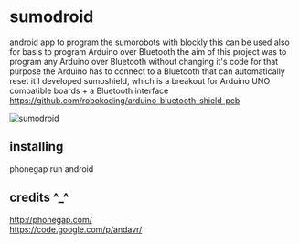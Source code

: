 sumodroid
=========

android app to program the sumorobots with blockly
this can be used also for basis to program Arduino over Bluetooth
the aim of this project was to program any Arduino over Bluetooth without changing it's code
for that purpose the Arduino has to connect to a Bluetooth that can automatically reset it
I developed sumoshield, which is a breakout for Arduino UNO compatible boards + a Bluetooth interface
https://github.com/robokoding/arduino-bluetooth-shield-pcb

![sumodroid](https://lh5.googleusercontent.com/-8ErFUlazl8Q/VC6eFLV2l7I/AAAAAAAAI5w/iJLfXTQnG8E/w854-h480-no/Screenshot_2014-10-03-14-59-39.png)

installing
----------
phonegap run android

credits ^_^
-----------
http://phonegap.com/ <br/>
https://code.google.com/p/andavr/

